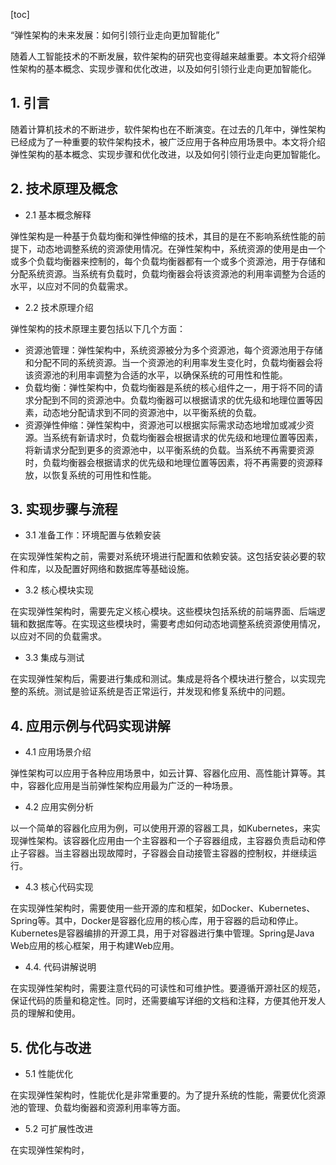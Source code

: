 
[toc]                    
                
                
“弹性架构的未来发展：如何引领行业走向更加智能化”

随着人工智能技术的不断发展，软件架构的研究也变得越来越重要。本文将介绍弹性架构的基本概念、实现步骤和优化改进，以及如何引领行业走向更加智能化。

## 1. 引言

随着计算机技术的不断进步，软件架构也在不断演变。在过去的几年中，弹性架构已经成为了一种重要的软件架构技术，被广泛应用于各种应用场景中。本文将介绍弹性架构的基本概念、实现步骤和优化改进，以及如何引领行业走向更加智能化。

## 2. 技术原理及概念

- 2.1 基本概念解释

弹性架构是一种基于负载均衡和弹性伸缩的技术，其目的是在不影响系统性能的前提下，动态地调整系统的资源使用情况。在弹性架构中，系统资源的使用是由一个或多个负载均衡器来控制的，每个负载均衡器都有一个或多个资源池，用于存储和分配系统资源。当系统有负载时，负载均衡器会将该资源池的利用率调整为合适的水平，以应对不同的负载需求。

- 2.2 技术原理介绍

弹性架构的技术原理主要包括以下几个方面：

- 资源池管理：弹性架构中，系统资源被分为多个资源池，每个资源池用于存储和分配不同的系统资源。当一个资源池的利用率发生变化时，负载均衡器会将该资源池的利用率调整为合适的水平，以确保系统的可用性和性能。
- 负载均衡：弹性架构中，负载均衡器是系统的核心组件之一，用于将不同的请求分配到不同的资源池中。负载均衡器可以根据请求的优先级和地理位置等因素，动态地分配请求到不同的资源池中，以平衡系统的负载。
- 资源弹性伸缩：弹性架构中，资源池可以根据实际需求动态地增加或减少资源。当系统有新请求时，负载均衡器会根据请求的优先级和地理位置等因素，将新请求分配到更多的资源池中，以平衡系统的负载。当系统不再需要资源时，负载均衡器会根据请求的优先级和地理位置等因素，将不再需要的资源释放，以恢复系统的可用性和性能。

## 3. 实现步骤与流程

- 3.1 准备工作：环境配置与依赖安装

在实现弹性架构之前，需要对系统环境进行配置和依赖安装。这包括安装必要的软件和库，以及配置好网络和数据库等基础设施。

- 3.2 核心模块实现

在实现弹性架构时，需要先定义核心模块。这些模块包括系统的前端界面、后端逻辑和数据库等。在实现这些模块时，需要考虑如何动态地调整系统资源使用情况，以应对不同的负载需求。

- 3.3 集成与测试

在实现弹性架构后，需要进行集成和测试。集成是将各个模块进行整合，以实现完整的系统。测试是验证系统是否正常运行，并发现和修复系统中的问题。

## 4. 应用示例与代码实现讲解

- 4.1 应用场景介绍

弹性架构可以应用于各种应用场景中，如云计算、容器化应用、高性能计算等。其中，容器化应用是当前弹性架构应用最为广泛的一种场景。

- 4.2 应用实例分析

以一个简单的容器化应用为例，可以使用开源的容器工具，如Kubernetes，来实现弹性架构。该容器化应用由一个主容器和一个子容器组成，主容器负责启动和停止子容器。当主容器出现故障时，子容器会自动接管主容器的控制权，并继续运行。

- 4.3 核心代码实现

在实现弹性架构时，需要使用一些开源的库和框架，如Docker、Kubernetes、Spring等。其中，Docker是容器化应用的核心库，用于容器的启动和停止。Kubernetes是容器编排的开源工具，用于对容器进行集中管理。Spring是Java Web应用的核心框架，用于构建Web应用。

- 4.4. 代码讲解说明

在实现弹性架构时，需要注意代码的可读性和可维护性。要遵循开源社区的规范，保证代码的质量和稳定性。同时，还需要编写详细的文档和注释，方便其他开发人员的理解和使用。

## 5. 优化与改进

- 5.1 性能优化

在实现弹性架构时，性能优化是非常重要的。为了提升系统的性能，需要优化资源池的管理、负载均衡器和资源利用率等方面。

- 5.2 可扩展性改进

在实现弹性架构时，

